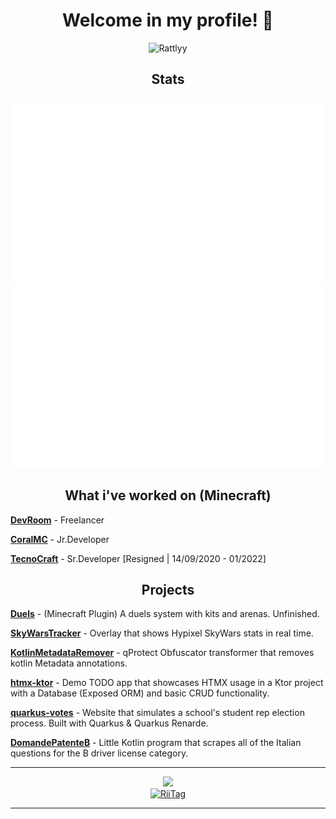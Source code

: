 <h1 align="center">Welcome in my profile! 👋</h1>
<p align="center"> 
<img src="https://komarev.com/ghpvc/?username=Rattlyy" alt="Rattlyy" />
</p>

<h2 align="center"> Stats</h2>
<p align="center">
<a href="https://http.cat/200">
<img src="https://raw.githubusercontent.com/Rattlyy/generateStats/master/generated/overview.svg#gh-dark-mode-only">
<img src="https://raw.githubusercontent.com/Rattlyy/generateStats/master/generated/languages.svg#gh-dark-mode-only">
</a>
</p>

<h2 align="center"> What i've worked on (Minecraft) </h2>

[**DevRoom**](https://devroomteam.com/) - Freelancer

[**CoralMC**](https://www.coralmc.it/) - Jr.Developer

[**TecnoCraft**](https://tecnocraft.net/) - Sr.Developer [Resigned | 14/09/2020 - 01/2022]

<h2 align="center"> Projects</h2>

[**Duels**](https://github.com/Rattlyy/Duels) - (Minecraft Plugin) A duels system with kits and arenas. Unfinished.

[**SkyWarsTracker**](https://github.com/Rattlyy/SkywarsTracker) - Overlay that shows Hypixel SkyWars stats in real time.

[**KotlinMetadataRemover**](https://github.com/Rattlyy/KotlinMetadataRemover) - qProtect Obfuscator transformer that removes kotlin Metadata annotations.

[**htmx-ktor**](https://github.com/Rattlyy/htmx-ktor) - Demo TODO app that showcases HTMX usage in a Ktor project with a Database (Exposed ORM) and basic CRUD functionality.

[**quarkus-votes**](https://github.com/Rattlyy/quarkus-votes) - Website that simulates a school's student rep election process. Built with Quarkus & Quarkus Renarde.

[**DomandePatenteB**](https://github.com/Rattlyy/DomandePatenteB) - Little Kotlin program that scrapes all of the Italian questions for the B driver license category.

<hr />
<p align="center">
<img src="https://discord.c99.nl/widget/theme-2/573481869937606696.png" /> <br />
<a href="https://tag.rc24.xyz/user/573481869937606696"><img src="https://tag.rc24.xyz/573481869937606696/tag.png" alt="RiiTag" /></a>
</p>
<hr />
